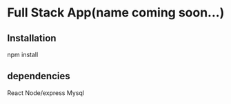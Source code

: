 # Full Stack App(name coming soon...)


## Installation

npm install


## dependencies

React
Node/express
Mysql